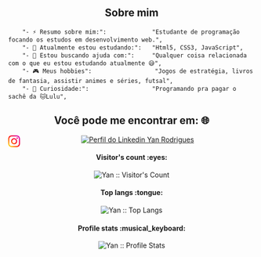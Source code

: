 <h2 align="center">Sobre mim</h2>




		"- ⚡ Resumo sobre mim:":             "Estudante de programação focando os estudos em desenvolvimento web.",
		"- 🌱 Atualmente estou estudando:":   "Html5, CSS3, JavaScript",
		"- 🤔 Estou buscando ajuda com:":     "Qualquer coisa relacionada com o que eu estou estudando atualmente 😅",
		"- 🎮 Meus hobbies":                  "Jogos de estratégia, livros de fantasia, assistir animes e séries, futsal",
		"- 🧐 Curiosidade:":                  "Programando pra pagar o sachê da 🐱Lulu",


<h2 align="center">Você pode me encontrar em: 🌐</h2>

<p align="center">
  
  <a href="https://www.linkedin.com/in/yan-rds/">
    <img src="https://www.vectorlogo.zone/logos/linkedin/linkedin-icon.svg" alt="Perfil do Linkedin Yan Rodrigues" height="30" width="30">
  </a>

  <a href="https://www.instagram.com/yann.rds/">
    <img align="left" alt="Yan Rodrigues | Instagram" width="24px" src="https://github.com/SatYu26/SatYu26/blob/master/Assets/Instagram.svg" />
  </a>
</p>


<h4 align="center">Visitor's count :eyes:</h4>

<p align="center"><img src="https://profile-counter.glitch.me/{yan-rds}/count.svg" alt="Yan :: Visitor's Count" /></p>

<h4 align="center">Top langs :tongue:</h4>

<p align="center"><img src="https://github-readme-stats.vercel.app/api/top-langs/?username=yan-rds&langs_count=10&theme=tokyonight&layout=compact" alt="Yan :: Top Langs" /></p>

<h4 align="center">Profile stats :musical_keyboard:</h4>

<p align="center"><img src="https://github-readme-stats.vercel.app/api?username=yan-rds&show_icons=true&theme=synthwave" alt="Yan :: Profile Stats" /></p>


